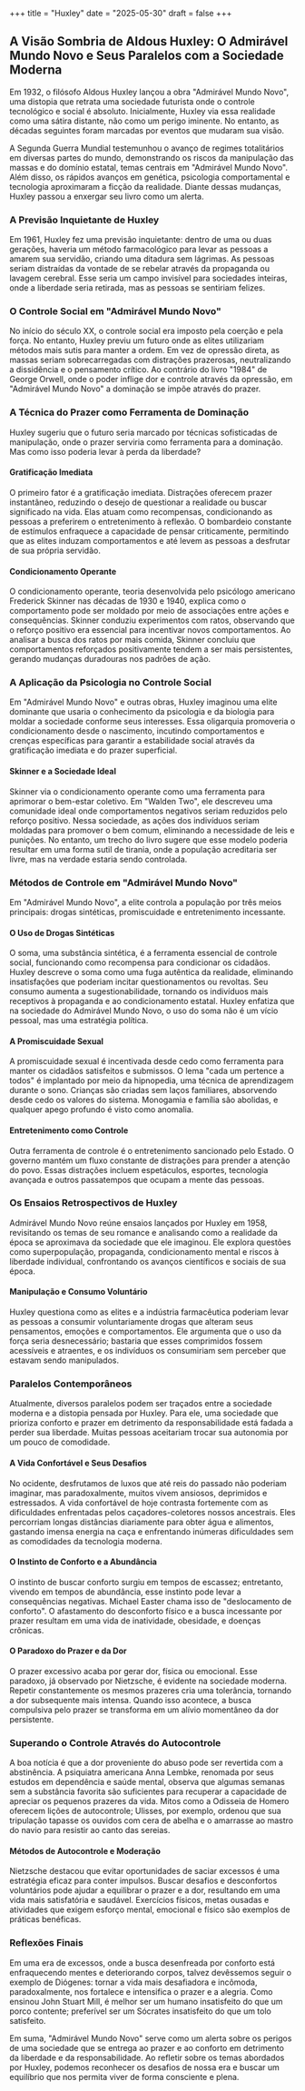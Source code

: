 +++
title = "Huxley"
date = "2025-05-30"
draft = false
+++

## A Visão Sombria de Aldous Huxley: O Admirável Mundo Novo e Seus Paralelos com a Sociedade Moderna

Em 1932, o filósofo Aldous Huxley lançou a obra "Admirável Mundo Novo", uma distopia que retrata uma sociedade futurista onde o controle tecnológico e social é absoluto. Inicialmente, Huxley via essa realidade como uma sátira distante, não como um perigo iminente. No entanto, as décadas seguintes foram marcadas por eventos que mudaram sua visão.

A Segunda Guerra Mundial testemunhou o avanço de regimes totalitários em diversas partes do mundo, demonstrando os riscos da manipulação das massas e do domínio estatal, temas centrais em "Admirável Mundo Novo". Além disso, os rápidos avanços em genética, psicologia comportamental e tecnologia aproximaram a ficção da realidade. Diante dessas mudanças, Huxley passou a enxergar seu livro como um alerta.

### A Previsão Inquietante de Huxley

Em 1961, Huxley fez uma previsão inquietante: dentro de uma ou duas gerações, haveria um método farmacológico para levar as pessoas a amarem sua servidão, criando uma ditadura sem lágrimas. As pessoas seriam distraídas da vontade de se rebelar através da propaganda ou lavagem cerebral. Esse seria um campo invisível para sociedades inteiras, onde a liberdade seria retirada, mas as pessoas se sentiriam felizes.

### O Controle Social em "Admirável Mundo Novo"

No início do século XX, o controle social era imposto pela coerção e pela força. No entanto, Huxley previu um futuro onde as elites utilizariam métodos mais sutis para manter a ordem. Em vez de opressão direta, as massas seriam sobrecarregadas com distrações prazerosas, neutralizando a dissidência e o pensamento crítico. Ao contrário do livro "1984" de George Orwell, onde o poder inflige dor e controle através da opressão, em "Admirável Mundo Novo" a dominação se impõe através do prazer.

### A Técnica do Prazer como Ferramenta de Dominação

Huxley sugeriu que o futuro seria marcado por técnicas sofisticadas de manipulação, onde o prazer serviria como ferramenta para a dominação. Mas como isso poderia levar à perda da liberdade?

#### Gratificação Imediata

O primeiro fator é a gratificação imediata. Distrações oferecem prazer instantâneo, reduzindo o desejo de questionar a realidade ou buscar significado na vida. Elas atuam como recompensas, condicionando as pessoas a preferirem o entretenimento à reflexão. O bombardeio constante de estímulos enfraquece a capacidade de pensar criticamente, permitindo que as elites induzam comportamentos e até levem as pessoas a desfrutar de sua própria servidão.

#### Condicionamento Operante

O condicionamento operante, teoria desenvolvida pelo psicólogo americano Frederick Skinner nas décadas de 1930 e 1940, explica como o comportamento pode ser moldado por meio de associações entre ações e consequências. Skinner conduziu experimentos com ratos, observando que o reforço positivo era essencial para incentivar novos comportamentos. Ao analisar a busca dos ratos por mais comida, Skinner concluiu que comportamentos reforçados positivamente tendem a ser mais persistentes, gerando mudanças duradouras nos padrões de ação.

### A Aplicação da Psicologia no Controle Social

Em "Admirável Mundo Novo" e outras obras, Huxley imaginou uma elite dominante que usaria o conhecimento da psicologia e da biologia para moldar a sociedade conforme seus interesses. Essa oligarquia promoveria o condicionamento desde o nascimento, incutindo comportamentos e crenças específicas para garantir a estabilidade social através da gratificação imediata e do prazer superficial.

#### Skinner e a Sociedade Ideal

Skinner via o condicionamento operante como uma ferramenta para aprimorar o bem-estar coletivo. Em "Walden Two", ele descreveu uma comunidade ideal onde comportamentos negativos seriam reduzidos pelo reforço positivo. Nessa sociedade, as ações dos indivíduos seriam moldadas para promover o bem comum, eliminando a necessidade de leis e punições. No entanto, um trecho do livro sugere que esse modelo poderia resultar em uma forma sutil de tirania, onde a população acreditaria ser livre, mas na verdade estaria sendo controlada.

### Métodos de Controle em "Admirável Mundo Novo"

Em "Admirável Mundo Novo", a elite controla a população por três meios principais: drogas sintéticas, promiscuidade e entretenimento incessante.

#### O Uso de Drogas Sintéticas

O soma, uma substância sintética, é a ferramenta essencial de controle social, funcionando como recompensa para condicionar os cidadãos. Huxley descreve o soma como uma fuga autêntica da realidade, eliminando insatisfações que poderiam incitar questionamentos ou revoltas. Seu consumo aumenta a sugestionabilidade, tornando os indivíduos mais receptivos à propaganda e ao condicionamento estatal. Huxley enfatiza que na sociedade do Admirável Mundo Novo, o uso do soma não é um vício pessoal, mas uma estratégia política.

#### A Promiscuidade Sexual

A promiscuidade sexual é incentivada desde cedo como ferramenta para manter os cidadãos satisfeitos e submissos. O lema "cada um pertence a todos" é implantado por meio da hipnopedia, uma técnica de aprendizagem durante o sono. Crianças são criadas sem laços familiares, absorvendo desde cedo os valores do sistema. Monogamia e família são abolidas, e qualquer apego profundo é visto como anomalia.

#### Entretenimento como Controle

Outra ferramenta de controle é o entretenimento sancionado pelo Estado. O governo mantém um fluxo constante de distrações para prender a atenção do povo. Essas distrações incluem espetáculos, esportes, tecnologia avançada e outros passatempos que ocupam a mente das pessoas.

### Os Ensaios Retrospectivos de Huxley

Admirável Mundo Novo reúne ensaios lançados por Huxley em 1958, revisitando os temas de seu romance e analisando como a realidade da época se aproximava da sociedade que ele imaginou. Ele explora questões como superpopulação, propaganda, condicionamento mental e riscos à liberdade individual, confrontando os avanços científicos e sociais de sua época.

#### Manipulação e Consumo Voluntário

Huxley questiona como as elites e a indústria farmacêutica poderiam levar as pessoas a consumir voluntariamente drogas que alteram seus pensamentos, emoções e comportamentos. Ele argumenta que o uso da força seria desnecessário; bastaria que esses comprimidos fossem acessíveis e atraentes, e os indivíduos os consumiriam sem perceber que estavam sendo manipulados.

### Paralelos Contemporâneos

Atualmente, diversos paralelos podem ser traçados entre a sociedade moderna e a distopia pensada por Huxley. Para ele, uma sociedade que prioriza conforto e prazer em detrimento da responsabilidade está fadada a perder sua liberdade. Muitas pessoas aceitariam trocar sua autonomia por um pouco de comodidade.

#### A Vida Confortável e Seus Desafios

No ocidente, desfrutamos de luxos que até reis do passado não poderiam imaginar, mas paradoxalmente, muitos vivem ansiosos, deprimidos e estressados. A vida confortável de hoje contrasta fortemente com as dificuldades enfrentadas pelos caçadores-coletores nossos ancestrais. Eles percorriam longas distâncias diariamente para obter água e alimentos, gastando imensa energia na caça e enfrentando inúmeras dificuldades sem as comodidades da tecnologia moderna.

#### O Instinto de Conforto e a Abundância

O instinto de buscar conforto surgiu em tempos de escassez; entretanto, vivendo em tempos de abundância, esse instinto pode levar a consequências negativas. Michael Easter chama isso de "deslocamento de conforto". O afastamento do desconforto físico e a busca incessante por prazer resultam em uma vida de inatividade, obesidade, e doenças crônicas.

#### O Paradoxo do Prazer e da Dor

O prazer excessivo acaba por gerar dor, física ou emocional. Esse paradoxo, já observado por Nietzsche, é evidente na sociedade moderna. Repetir constantemente os mesmos prazeres cria uma tolerância, tornando a dor subsequente mais intensa. Quando isso acontece, a busca compulsiva pelo prazer se transforma em um alívio momentâneo da dor persistente.

### Superando o Controle Através do Autocontrole

A boa notícia é que a dor proveniente do abuso pode ser revertida com a abstinência. A psiquiatra americana Anna Lembke, renomada por seus estudos em dependência e saúde mental, observa que algumas semanas sem a substância favorita são suficientes para recuperar a capacidade de apreciar os pequenos prazeres da vida. Mitos como a Odisseia de Homero oferecem lições de autocontrole; Ulisses, por exemplo, ordenou que sua tripulação tapasse os ouvidos com cera de abelha e o amarrasse ao mastro do navio para resistir ao canto das sereias.

#### Métodos de Autocontrole e Moderação

Nietzsche destacou que evitar oportunidades de saciar excessos é uma estratégia eficaz para conter impulsos. Buscar desafios e desconfortos voluntários pode ajudar a equilibrar o prazer e a dor, resultando em uma vida mais satisfatória e saudável. Exercícios físicos, metas ousadas e atividades que exigem esforço mental, emocional e físico são exemplos de práticas benéficas.

### Reflexões Finais

Em uma era de excessos, onde a busca desenfreada por conforto está enfraquecendo mentes e deteriorando corpos, talvez devêssemos seguir o exemplo de Diógenes: tornar a vida mais desafiadora e incômoda, paradoxalmente, nos fortalece e intensifica o prazer e a alegria. Como ensinou John Stuart Mill, é melhor ser um humano insatisfeito do que um porco contente; preferível ser um Sócrates insatisfeito do que um tolo satisfeito.

Em suma, "Admirável Mundo Novo" serve como um alerta sobre os perigos de uma sociedade que se entrega ao prazer e ao conforto em detrimento da liberdade e da responsabilidade. Ao refletir sobre os temas abordados por Huxley, podemos reconhecer os desafios de nossa era e buscar um equilíbrio que nos permita viver de forma consciente e plena.
